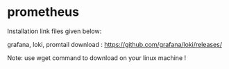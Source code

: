# prometheus

Installation link files given below:

grafana, loki, promtail download : https://github.com/grafana/loki/releases/

Note: use wget command to download on your linux machine !
